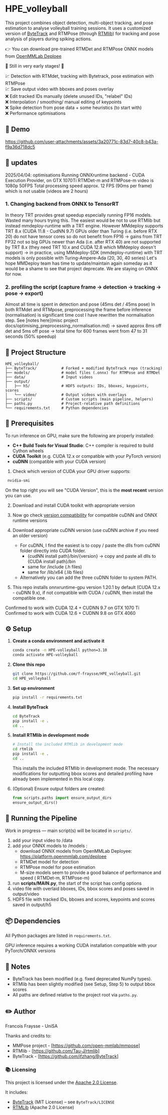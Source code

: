 # HPE_volleyball

This project combines object detection, multi-object tracking, and pose estimation to analyse volleyball training sessions. It uses a customized version of [ByteTrack](https://github.com/ifzhang/ByteTrack) and RTMPose (through [RTMlib](https://github.com/Tau-J/rtmlib)) for tracking and pose analysis of players during spiking actions.

👉 You can download pre-trained RTMDet and RTMPose ONNX models from [OpenMMLab Deploee](https://platform.openmmlab.com/deploee)

🔺 Still in very early stages! 🔺

💹 Detection with RTMdet, tracking with Bytetrack, pose estimation with RTMPose<br>
💹 Save output video with bboxes and poses overlay<br>
❌ Edit tracked IDs manually (delete unused IDs, "relabel" IDs)<br>
❌ Interpolation / smoothing/ manual editing of keypoints<br>
❌ Spike detection from pose data + some heuristics (to start with)<br>
❌ Performance optimisations

## 🎥 Demo

https://github.com/user-attachments/assets/3a20771c-83d7-40c8-b43a-f9a36d718dc5

## 📁 updates

2025/04/04: optimisations
Running ONNXruntime backend - CUDA Execution Provider, on GTX 1070Ti
RTMDet-m and RTMPose-m
video is 1080p 50FPS
Total processing speed approx. 12 FPS (90ms per frame) which is not usable (videos are 2 hours)

### 1. Changing backend from ONNX to TensorRT
In theory TRT provides great speedup especially running FP16 models.
Wasted many hours trying this.
The easiest would be not to use RTMlib but instead mmdeploy-runtime with a TRT engine.
However MMdeploy supports TRT 8.x (CUDA 11.8 - CudNN 9.7)
GPUs older than Turing (i.e. before RTX 20) do not have tensor cores so do not benefit from FP16 -> gains from TRT FP32 not so big
GPUs newer than Ada (i.e. after RTX 40) are not supported by TRT 8.x (they need TRT 10.x and CUDA 12.8 which MMdeploy doesn't support)
-> in practice, using MMdeploy-SDK (mmdeploy-runtime) with TRT models is only possible with Turing-Ampere-Ada (20, 30, 40 series)
Let's hope MMDeploy team has time to update/maintain again someday as it would be a shame to see that project deprecate.
We are staying on ONNX for now.

### 2. profiling the script (capture frame -> detection -> tracking -> pose -> export)
Almost all time is spent in detection and pose (45ms det / 45ms pose)
In both RTMdet and RTMpose, preprocessing the frame before inference (normalisation) is significant time cost
I have rewritten the normalisation step. See [notes here](misc project docs/optimising_preprocessing_normalisation.md)
-> saved approx 8ms off det and 5ms off pose
-> total time for 600 frames went from 47 to 31 seconds (50% speedup)


## 📁 Project Structure

```
HPE_volleyball/
├── ByteTrack/           # Forked + modified ByteTrack repo (tracking)
├── models/              # model files (.onnx) for RTMPose and RTMDet
├── data/                # Input videos
├── output/
│   ├── h5/              # HDF5 outputs: IDs, bboxes, keypoints, scores
│   └── video/           # Output videos with overlays
├── scripts/             # Custom scripts (main pipeline, helpers)
├── paths.py             # Project-relative path definitions
└── requirements.txt     # Python dependencies
```

## 🔧 Prerequisites

To run inference on GPU, make sure the following are properly installed:

- **C++ Build Tools for Visual Studio**: C++ compiler is required to build Cython wheels
- **CUDA Toolkit** (e.g. CUDA 12.x or compatible with your PyTorch version)
- **cuDNN** (compatible with your CUDA version)

1. Check which version of CUDA your GPU driver supports:
  ```bash
   nvidia-smi
   ```
   On the top right you will see "CUDA Version", this is the **most recent** version you can use.

2. Download and install CUDA toolkit with appropriate version
3. Now go check [version compatibility](https://onnxruntime.ai/docs/execution-providers/CUDA-ExecutionProvider.html) for compatible cuDNN and ONNX runtime versions
4. Download appropriate cuDNN version (use cuDNN archive if you need an older version)

   - For cuDNN, I find the easiest is to copy / paste the dlls from cuDNN folder directly into CUDA folder.
      - {cudNN install path}/bin/{version} -> copy and paste all dlls to {CUDA install path}/bin<br>
      - same for /include (.h files)<br>
      - same for /lib/x64 (.lib files)<br>
   - Alternatively you can add the three cuDNN folder to system PATH.

5. This repo installs onnxruntime-gpu version 1.20.1 by default (CUDA 12.x - cuDNN 9.x), if not compatible with CUDA / cuDNN, then install the compatible one.

Confirmed to work with CUDA 12.4 + CUDNN 9.7 on GTX 1070 Ti<br>
Confirmed to work with CUDA 12.6 + CUDNN 9.8 on GTX 4060

## ⚙️ Setup

1. **Create a conda environment and activate it**
   ```bash
   conda create -n HPE-volleyball python=3.10
   conda activate HPE-volleyball
   ```

2. **Clone this repo**
   ```bash
   git clone https://github.com/f-fraysse/HPE_volleyball.git
   cd HPE_volleyball
   ```

3. **Set up environment**
   ```bash
   pip install -r requirements.txt
   ```

4. **Install ByteTrack**
   ```bash
   cd ByteTrack
   pip install -e .
   cd ..
   ```
5. **Install RTMlib in development mode**
   ```bash
   # Install the included RTMlib in development mode
   cd rtmlib
   pip install -e .
   cd ..
   ```
   
   This installs the included RTMlib in development mode. The necessary modifications for outputting bbox scores and detailed profiling have already been implemented in this local copy.

6. (Optional) Ensure output folders are created:
   ```python
   from scripts.paths import ensure_output_dirs
   ensure_output_dirs()
   ```

## 🚀 Running the Pipeline

Work in progress — main script(s) will be located in `scripts/`.

1. add your input video to /data
2. add your ONNX models to /models :
      - download ONNX models from OpenMMLab Deployee: https://platform.openmmlab.com/deploee 
      - RTMDet model for detection
      - RTMPose model for pose estimation
      - M-size models seem to provide a good balance of performance and speed ( RTMDet-m, RTMPose-m)
3. run **scripts/MAIN.py**, the start of the script has config options
4. video file with overlaid bboxes, IDs, bbox scores and poses saved in output/video
5. HDF5 file with tracked IDs, bboxes and scores, keypoints and scores saved in output/h5

## 📦 Dependencies

All Python packages are listed in `requirements.txt`.

GPU inference requires a working CUDA installation compatible with your PyTorch/ONNX versions

## 📄 Notes

- ByteTrack has been modified (e.g. fixed deprecated NumPy types).
- RTMlib has been slightly modified (see Setup, Step 5) to output bbox scores
- All paths are defined relative to the project root via `paths.py`.

## ✏️ Author

Francois Fraysse - UniSA

Thanks and credits to:  
- MMPose project - [https://github.com/open-mmlab/mmpose]
- RTMlib - [https://github.com/Tau-J/rtmlib]
- ByteTrack - [https://github.com/ifzhang/ByteTrack]

### 📚 Licensing

This project is licensed under the [Apache 2.0 License](LICENSE).

It includes:
- [ByteTrack](https://github.com/ifzhang/ByteTrack) (MIT License) – see `ByteTrack/LICENSE`
- [RTMLib](https://github.com/open-mmlab/rtmlib) (Apache 2.0 License)
